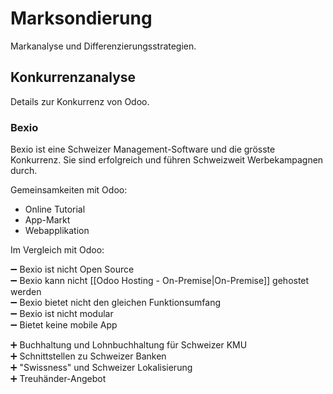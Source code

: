 # Marksondierung

Markanalyse und Differenzierungsstrategien.

## Konkurrenzanalyse

Details zur Konkurrenz von Odoo.

### Bexio

Bexio ist eine Schweizer Management-Software und die grösste Konkurrenz. Sie sind erfolgreich und führen Schweizweit Werbekampagnen durch.

Gemeinsamkeiten mit Odoo:

* Online Tutorial
* App-Markt
* Webapplikation

Im Vergleich mit Odoo:

➖ Bexio ist nicht Open Source  
➖ Bexio kann nicht [[Odoo Hosting - On-Premise|On-Premise]] gehostet werden  
➖ Bexio bietet nicht den gleichen Funktionsumfang  
➖ Bexio ist nicht modular  
➖ Bietet keine mobile App  

➕ Buchhaltung und Lohnbuchhaltung für Schweizer KMU  
➕ Schnittstellen zu Schweizer Banken  
➕ "Swissness" und Schweizer Lokalisierung  
➕ Treuhänder-Angebot  